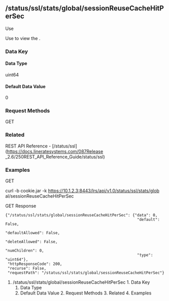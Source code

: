 ## /status/ssl/stats/global/sessionReuseCacheHitPerSec

Use

Use to view the .

### Data Key

#### Data Type

uint64

#### Default Data Value

0

### Request Methods

GET

### Related

REST API Reference - [/status/ssl](https://docs.lineratesystems.com/087Release
_2.6/250REST_API_Reference_Guide/status/ssl)

### Examples

GET

curl -b cookie.jar -k https://10.1.2.3:8443/lrs/api/v1.0/status/ssl/stats/glob
al/sessionReuseCacheHitPerSec

GET Response

    
    {"/status/ssl/stats/global/sessionReuseCacheHitPerSec": {"data": 0,
                                                              "default": False,
                                                              "defaultAllowed": False,
                                                              "deleteAllowed": False,
                                                              "numChildren": 0,
                                                              "type": "uint64"},
     "httpResponseCode": 200,
     "recurse": False,
     "requestPath": "/status/ssl/stats/global/sessionReuseCacheHitPerSec"}
    

  1. /status/ssl/stats/global/sessionReuseCacheHitPerSec
    1. Data Key
      1. Data Type
      2. Default Data Value
    2. Request Methods
    3. Related
    4. Examples

